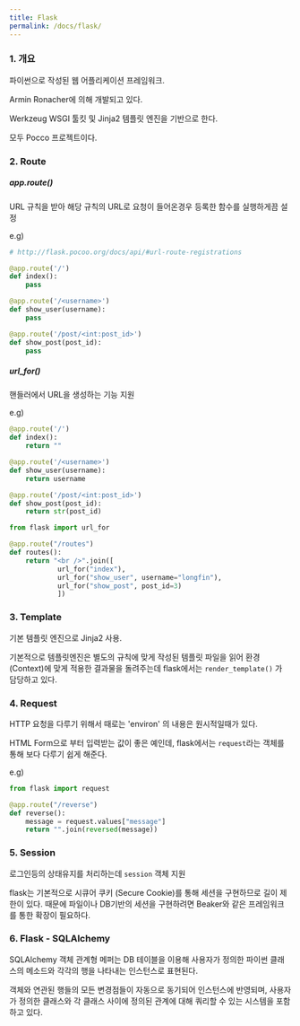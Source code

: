 ```yaml
---
title: Flask
permalink: /docs/flask/
---
```


### 1. 개요

파이썬으로 작성된 웹 어플리케이션 프레임워크.

Armin Ronacher에 의해 개발되고 있다.

Werkzeug WSGI 툴킷 및 Jinja2 템플릿 엔진을 기반으로 한다.

모두 Pocco 프로젝트이다.

### 2. Route

##### app.route()

URL 규칙을 받아 해당 규칙의 URL로 요청이 들어온경우 등록한 함수를 실행하게끔 설정

e.g)

```python
# http://flask.pocoo.org/docs/api/#url-route-registrations

@app.route('/')
def index():
    pass

@app.route('/<username>')
def show_user(username):
    pass

@app.route('/post/<int:post_id>')
def show_post(post_id):
    pass
```

##### url_for()

핸들러에서 URL을 생성하는 기능 지원

e.g)

```python
@app.route('/')
def index():
    return ""

@app.route('/<username>')
def show_user(username):
    return username

@app.route('/post/<int:post_id>')
def show_post(post_id):
    return str(post_id)

from flask import url_for

@app.route("/routes")
def routes():
    return "<br />".join([
            url_for("index"),
            url_for("show_user", username="longfin"),
            url_for("show_post", post_id=3)
            ])
```

### 3. Template

기본 템플릿 엔진으로 Jinja2 사용.

기본적으로 템플릿엔진은 별도의 규칙에 맞게 작성된 템플릿 파일을 읽어 환경(Context)에 맞게 적용한 결과물을 돌려주는데 flask에서는 ```render_template()``` 가 담당하고 있다.

### 4. Request

HTTP 요청을 다루기 위해서 때로는 'environ' 의 내용은 원시적일때가 있다.

HTML Form으로 부터 입력받는 값이 좋은 예인데, flask에서는 ```request```라는 객체를 통해 보다 다루기 쉽게 해준다.

e.g)

```python
from flask import request

@app.route("/reverse")
def reverse():
    message = request.values["message"]
    return "".join(reversed(message))
```

### 5. Session

로그인등의 상태유지를 처리하는데 ```session``` 객체 지원

flask는 기본적으로 시큐어 쿠키 (Secure Cookie)를 통해 세션을 구현하므로 길이 제한이 있다. 때문에 파일이나 DB기반의 세션을 구현하려면 Beaker와 같은 프레임워크를 통한 확장이 필요하다.

### 6. Flask - SQLAlchemy

SQLAlchemy 객체 관계형 메퍼는 DB 테이블을 이용해 사용자가 정의한 파이썬 클래스의 메소드와 각각의 행을 나타내는 인스턴스로 표현된다.

객체와 연관된 행들의 모든 변경점들이 자동으로 동기되어 인스턴스에 반영되며, 사용자가 정의한 클래스와 각 클래스 사이에 정의된 관계에 대해 쿼리할 수 있는 시스템을 포함하고 있다.

